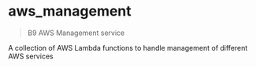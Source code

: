 # aws_management
> B9 AWS Management service

A collection of AWS Lambda functions to handle management of different AWS services